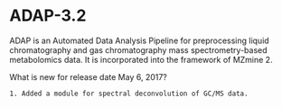# ADAP-3.2

ADAP is an Automated Data Analysis Pipeline for preprocessing liquid chromatography and gas chromatography  mass spectrometry-based metabolomics data. It is incorporated into the framework of MZmine 2.

What is new for release date May 6, 2017?

	1. Added a module for spectral deconvolution of GC/MS data. 
